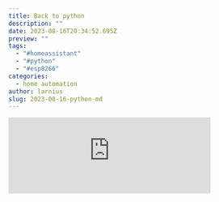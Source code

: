 ```yaml
---
title: Back to python
description: ""
date: 2023-08-16T20:34:52.695Z
preview: ""
tags:
  - "#homeassistant"
  - "#python"
  - "#esp8266"
categories:
  - home automation
author: larnius
slug: 2023-08-16-python-md
---
```


<iframe src="https://mastodontech.de/@larnius/110901200532082122/embed" class="mastodon-embed" style="max-width: 100%; border: 0" width="400" allowfullscreen="allowfullscreen"></iframe><script src="https://mastodontech.de/embed.js" async="async"></script>